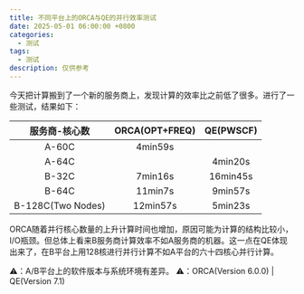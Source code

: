 ```yaml
---
title: 不同平台上的ORCA与QE的并行效率测试
date: 2025-05-01 06:00:00 +0800
categories:
  - 测试
tags:
  - 测试
description: 仅供参考
---
```


今天把计算搬到了一个新的服务商上，发现计算的效率比之前低了很多。进行了一些测试，结果如下：

|      服务商-核心数      | ORCA(OPT+FREQ) | QE(PWSCF) |
| :---------------: | :------------: | :-------: |
|       A-60C       |    4min59s     |           |
|       A-64C       |                |  4min20s  |
|       B-32C       |    7min16s     | 16min45s  |
|       B-64C       |    11min7s     |  9min57s  |
| B-128C(Two Nodes) |    12min57s    |  5min23s  |

ORCA随着并行核心数量的上升计算时间也增加，原因可能为计算的结构比较小，I/O瓶颈。但总体上看来B服务商计算效率不如A服务商的机器。这一点在QE体现出来了，在B平台上用128核进行并行计算不如A平台的六十四核心并行计算。

⚠️：A/B平台上的软件版本与系统环境有差异。
⚠️：ORCA(Version 6.0.0) | QE(Version 7.1)